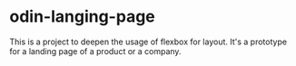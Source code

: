 # odin-langing-page

This is a project to deepen the usage of flexbox for layout. It's a prototype for a landing page of a product or a company.
